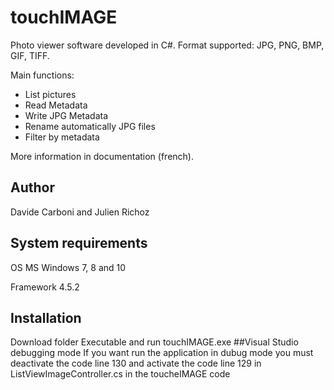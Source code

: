 
# touchIMAGE
Photo viewer software developed in C#. Format supported: JPG, PNG, BMP, GIF, TIFF.

Main functions:
+ List pictures
+ Read Metadata
+ Write JPG Metadata
+ Rename automatically JPG files
+ Filter by metadata

More information in documentation (french).
## Author
Davide Carboni and Julien Richoz
## System requirements
OS MS Windows 7, 8 and 10

Framework 4.5.2
## Installation
Download folder Executable and run touchIMAGE.exe
##Visual Studio debugging mode
If you want run the application in dubug mode you must deactivate the code line 130 and activate the code line 129 in ListViewImageController.cs in the toucheIMAGE code
